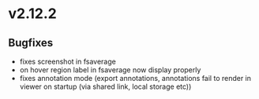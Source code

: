 # v2.12.2

## Bugfixes

- fixes screenshot in fsaverage
- on hover region label in fsaverage now display properly
- fixes annotation mode (export annotations, annotations fail to render in viewer on startup (via shared link, local storage etc))
